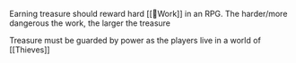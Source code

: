Earning treasure should reward hard [[🌱Work]] in an RPG. The harder/more dangerous the work, the larger the treasure

Treasure must be guarded by power as the players live in a world of [[Thieves]]

